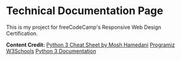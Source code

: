 # Technical Documentation Page

This is my project for freeCodeCamp's Responsive Web Design Certification.

**Content Credit:**
[Python 3 Cheat Sheet by Mosh Hamedani](https://programmingwithmosh.com/python/python-3-cheat-sheet/)
[Programiz](https://www.programiz.com/python-programming/)
[W3Schools](https://www.w3schools.com/)
[Python 3 Documentation](https://docs.python.org/3/)
